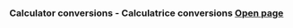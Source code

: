 ### **Calculator conversions - Calculatrice conversions** [Open page](MichelVilleneuve.github.io/CalcConv.md)
